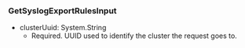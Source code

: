 ### GetSyslogExportRulesInput


- clusterUuid: System.String
  - Required. UUID used to identify the cluster the request goes to.

